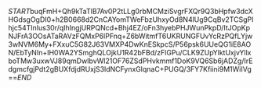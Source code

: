 $START$buqFmH+Qh9kTaTlB7Av0P2tLLg0rbMCMziSvgrFXQr9Q3bHpfw3dcXHGdsgOgDI0+h2B0668d2CnCAYomTWeFbzUhxyOd8N4lUg9CqBv2TCSgPlhjc54TInlus30r/qIhIngjURPQNcd+Bhj4EZ/oFn3hyebPHJWunPkpD/ItJOpKpNJFrA3OOsATaRAVzFQMxP6lPFnq+Z6bWitmfT6UKRUNGFUvYcRzPQfLYjw3wNVM6My+FXxuC5G82J63VMXP4DwKnESkpcS/P56psk6UUeQG1iE8AON/EbTyNIn+IH0WA2YSmghQLOjkU1R42bFBd/zFlGPu/CLK9ZUpYlktUxjvYllxboTMw3uxwVJ89qmDwIbvWl21OF76ZSdPHvkmmf1DoK9VQ6Sb6jADZg/IrEdgmcfgjPdt2gBUXfdjdRUxjS3ldNCFynxGlqnaC+PUGQ/3FY7Kfiini9M1WiIVg==$END$